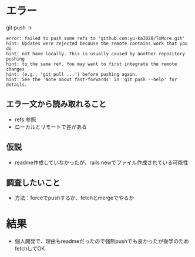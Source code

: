 # エラー
git push -> 
```
error: failed to push some refs to 'github.com:yu-ka3028/ToMore.git'
hint: Updates were rejected because the remote contains work that you do
hint: not have locally. This is usually caused by another repository pushing
hint: to the same ref. You may want to first integrate the remote changes
hint: (e.g., 'git pull ...') before pushing again.
hint: See the 'Note about fast-forwards' in 'git push --help' for details.
```

## エラー文から読み取れること
- refs:参照
- ローカルとリモートで差がある

## 仮説
- readme作成していなかったが、rails newでファイル作成されている可能性

## 調査したいこと
- 方法：forceでpushするか、fetchとmergeでやるか
# 結果
- 個人開発で、理由もreadmeだったので強制pushでも良かったが後学のためfetchしてOK

